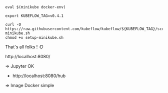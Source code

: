 ```
eval $(minikube docker-env)

export KUBEFLOW_TAG=v0.4.1

curl -O https://raw.githubusercontent.com/kubeflow/kubeflow/${KUBEFLOW_TAG}/scripts/setup-minikube.sh
chmod +x setup-minikube.sh
```
That's all folks ! :D

http://localhost:8080/


=> Jupyter OK
- http://localhost:8080/hub

=> Image Docker simple